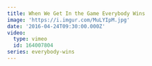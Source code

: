 ```yaml
---
title: When We Get In the Game Everybody Wins
image: 'https://i.imgur.com/MuLYIpM.jpg'
date: '2016-04-24T09:30:00.000Z'
video:
  type: vimeo
  id: 164007804
series: everybody-wins
---
```


